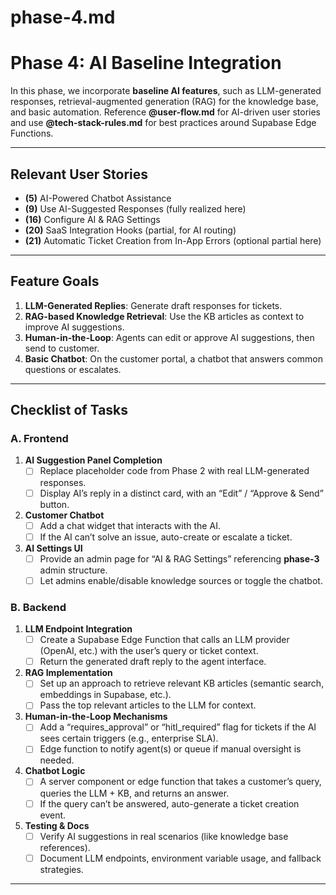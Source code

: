 # phase-4.md

# **Phase 4: AI Baseline Integration**

In this phase, we incorporate **baseline AI features**, such as LLM-generated responses, retrieval-augmented generation (RAG) for the knowledge base, and basic automation. Reference **@user-flow.md** for AI-driven user stories and use **@tech-stack-rules.md** for best practices around Supabase Edge Functions.

---

## **Relevant User Stories**
- **(5)** AI-Powered Chatbot Assistance
- **(9)** Use AI-Suggested Responses (fully realized here)
- **(16)** Configure AI & RAG Settings
- **(20)** SaaS Integration Hooks (partial, for AI routing)
- **(21)** Automatic Ticket Creation from In-App Errors (optional partial here)

---

## **Feature Goals**
1. **LLM-Generated Replies**: Generate draft responses for tickets.  
2. **RAG-based Knowledge Retrieval**: Use the KB articles as context to improve AI suggestions.  
3. **Human-in-the-Loop**: Agents can edit or approve AI suggestions, then send to customer.  
4. **Basic Chatbot**: On the customer portal, a chatbot that answers common questions or escalates.

---

## **Checklist of Tasks**

### **A. Frontend**

1. **AI Suggestion Panel Completion**  
   - [ ] Replace placeholder code from Phase 2 with real LLM-generated responses.  
   - [ ] Display AI’s reply in a distinct card, with an “Edit” / “Approve & Send” button.

2. **Customer Chatbot**  
   - [ ] Add a chat widget that interacts with the AI.  
   - [ ] If the AI can’t solve an issue, auto-create or escalate a ticket.

3. **AI Settings UI**  
   - [ ] Provide an admin page for “AI & RAG Settings” referencing **phase-3** admin structure.  
   - [ ] Let admins enable/disable knowledge sources or toggle the chatbot.

### **B. Backend**

1. **LLM Endpoint Integration**  
   - [ ] Create a Supabase Edge Function that calls an LLM provider (OpenAI, etc.) with the user’s query or ticket context.  
   - [ ] Return the generated draft reply to the agent interface.

2. **RAG Implementation**  
   - [ ] Set up an approach to retrieve relevant KB articles (semantic search, embeddings in Supabase, etc.).  
   - [ ] Pass the top relevant articles to the LLM for context.

3. **Human-in-the-Loop Mechanisms**  
   - [ ] Add a “requires_approval” or “hitl_required” flag for tickets if the AI sees certain triggers (e.g., enterprise SLA).  
   - [ ] Edge function to notify agent(s) or queue if manual oversight is needed.

4. **Chatbot Logic**  
   - [ ] A server component or edge function that takes a customer’s query, queries the LLM + KB, and returns an answer.  
   - [ ] If the query can’t be answered, auto-generate a ticket creation event.

5. **Testing & Docs**  
   - [ ] Verify AI suggestions in real scenarios (like knowledge base references).  
   - [ ] Document LLM endpoints, environment variable usage, and fallback strategies.

---